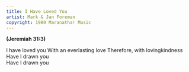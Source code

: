 ```yaml
---
title: I Have Loved You
artist: Mark & Jan Foreman
copyright: 1980 Maranatha! Music
---
```

<strong>(Jeremiah 31:3)</strong>


I have loved you
With an everlasting love
Therefore, with lovingkindness
Have I drawn you\
Have I drawn you